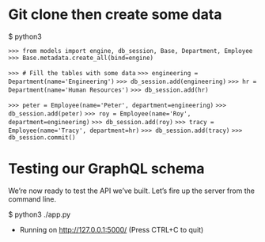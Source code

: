 # Git clone then create some data
$ python3

``>>> from models import engine, db_session, Base, Department, Employee``
``>>> Base.metadata.create_all(bind=engine)``

``>>> # Fill the tables with some data``
``>>> engineering = Department(name='Engineering')``
``>>> db_session.add(engineering)``
``>>> hr = Department(name='Human Resources')``
``>>> db_session.add(hr)``

``>>> peter = Employee(name='Peter', department=engineering)``
``>>> db_session.add(peter)``
``>>> roy = Employee(name='Roy', department=engineering)``
``>>> db_session.add(roy)``
``>>> tracy = Employee(name='Tracy', department=hr)``
``>>> db_session.add(tracy)``
``>>> db_session.commit()``

# Testing our GraphQL schema 
We’re now ready to test the API we’ve built. Let’s fire up the server from the command line.

$ python3 ./app.py

 * Running on http://127.0.0.1:5000/ (Press CTRL+C to quit)